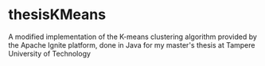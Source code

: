 # thesisKMeans
A modified implementation of the K-means clustering algorithm provided by the Apache Ignite platform, done in Java for my master's thesis at Tampere University of Technology
